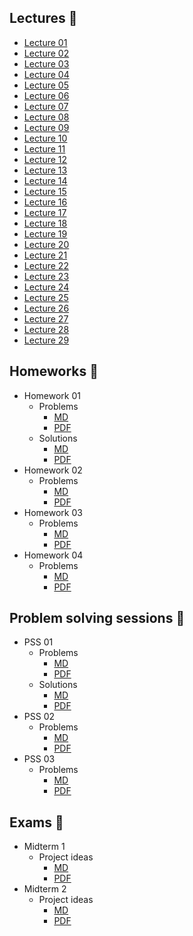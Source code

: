 ## Lectures 📖

- [Lecture 01](lectures/Lecture01.ipynb)
- [Lecture 02](lectures/Lecture02.ipynb)
- [Lecture 03](lectures/Lecture03.ipynb)
- [Lecture 04](lectures/Lecture04.ipynb)
- [Lecture 05](lectures/Lecture05.ipynb)
- [Lecture 06](lectures/Lecture06.ipynb)
- [Lecture 07](lectures/Lecture07.ipynb)
- [Lecture 08](lectures/Lecture08.ipynb)
- [Lecture 09](lectures/Lecture09.ipynb)
- [Lecture 10](lectures/Lecture10.ipynb)
- [Lecture 11](lectures/Lecture11.ipynb)
- [Lecture 12](lectures/Lecture12.ipynb)
- [Lecture 13](lectures/Lecture13.ipynb)
- [Lecture 14](lectures/Lecture14.ipynb)
- [Lecture 15](lectures/Lecture15.ipynb)
- [Lecture 16](lectures/Lecture16.ipynb)
- [Lecture 17](lectures/Lecture17.ipynb)
- [Lecture 18](lectures/Lecture18.ipynb)
- [Lecture 19](lectures/Lecture19.ipynb)
- [Lecture 20](lectures/Lecture20.ipynb)
- [Lecture 21](lectures/Lecture21.ipynb)
- [Lecture 22](lectures/Lecture22.ipynb)
- [Lecture 23](lectures/Lecture23.ipynb)
- [Lecture 24](lectures/Lecture24.ipynb)
- [Lecture 25](lectures/Lecture25.ipynb)
- [Lecture 26](lectures/Lecture26.ipynb)
- [Lecture 27](lectures/Lecture27.ipynb)
- [Lecture 28](lectures/Lecture28.ipynb)
- [Lecture 29](lectures/Lecture29.ipynb)

## Homeworks 📝

- Homework 01
    - Problems
        - [MD](homeworks/problems/Homework01.md) 
        - [PDF](homeworks/problems/Homework01.pdf)
    - Solutions
        - [MD](homeworks/solutions/Homework01.md)
        - [PDF](homeworks/solutions/Homework01.pdf)
- Homework 02
    - Problems
        - [MD](homeworks/problems/Homework02.md) 
        - [PDF](homeworks/problems/Homework02.pdf)
- Homework 03
    - Problems
        - [MD](homeworks/problems/Homework03.md) 
        - [PDF](homeworks/problems/Homework03.pdf)
- Homework 04
    - Problems
        - [MD](homeworks/problems/Homework04.md) 
        - [PDF](homeworks/problems/Homework04.pdf)

## Problem solving sessions 🤔

- PSS 01
    - Problems
        - [MD](pss/problems/PSS01.md) 
        - [PDF](pss/problems/PSS01.pdf)
    - Solutions
        - [MD](pss/solutions/PSS01.md)
        - [PDF](pss/solutions/PSS01.pdf)
- PSS 02
    - Problems
        - [MD](pss/problems/PSS02.md) 
        - [PDF](pss/problems/PSS02.pdf)
- PSS 03
    - Problems
        - [MD](pss/problems/PSS03.md) 
        - [PDF](pss/problems/PSS03.pdf)

## Exams 💯

- Midterm 1
    - Project ideas
        - [MD](exams/midterm_1/Project%20ideas.md)
        - [PDF](exams/midterm_1/Project%20ideas.pdf)
- Midterm 2
    - Project ideas
        - [MD](exams/midterm_2/Project%20ideas.md)
        - [PDF](exams/midterm_2/Project%20ideas.pdf)
